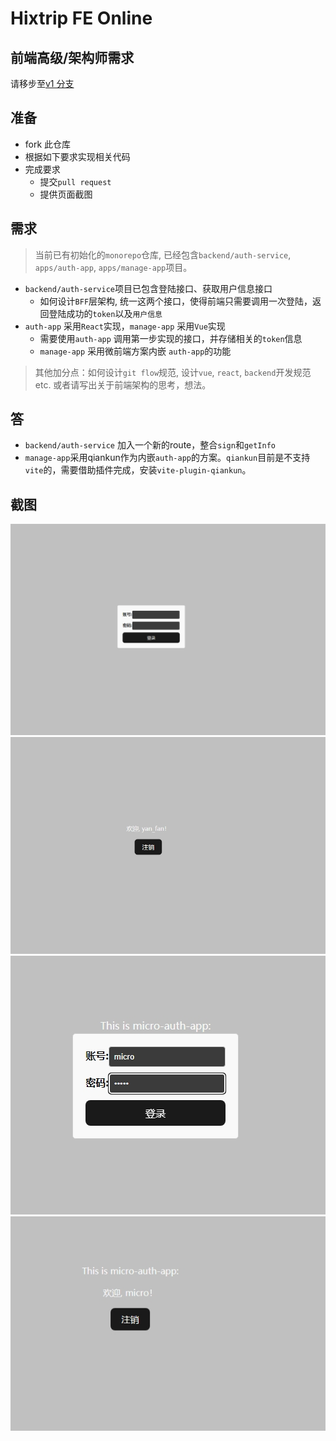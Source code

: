 # Hixtrip FE Online

## 前端高级/架构师需求

请移步至[v1 分支](https://github.com/hixtrip/fe-online/tree/v1)

## 准备

- fork 此仓库
- 根据如下要求实现相关代码
- 完成要求
  - 提交`pull request`
  - 提供页面截图

## 需求

> 当前已有初始化的`monorepo`仓库, 已经包含`backend/auth-service`, `apps/auth-app`, `apps/manage-app`项目。

- `backend/auth-service`项目已包含登陆接口、获取用户信息接口
  - 如何设计`BFF`层架构, 统一这两个接口，使得前端只需要调用一次登陆，返回登陆成功的`token`以及`用户信息`
- `auth-app` 采用`React`实现，`manage-app` 采用`Vue`实现
  - 需要使用`auth-app` 调用第一步实现的接口，并存储相关的`token`信息
  - `manage-app` 采用微前端方案内嵌 `auth-app`的功能

> 其他加分点：如何设计`git flow`规范, 设计`vue`, `react`, `backend`开发规范 etc. 或者请写出关于前端架构的思考，想法。


## 答
- `backend/auth-service` 加入一个新的route，整合`sign`和`getInfo`
- `manage-app`采用qiankun作为内嵌`auth-app`的方案。`qiankun`目前是不支持`vite`的，需要借助插件完成，安装`vite-plugin-qiankun`。
## 截图

![auth-app登录](screenshots/auth-app.png)
![auth-app登录后](screenshots/auth-app-2.png)
![manage-app嵌入微前端，用到qiankun](screenshots/manage-app.png)
![manage-app登录后](screenshots/manage-app-2.png)